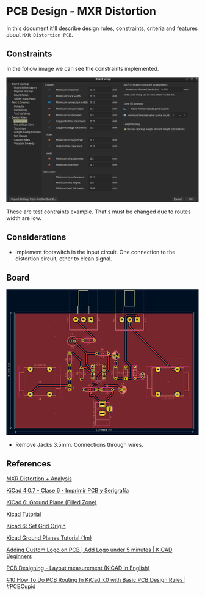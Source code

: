# PCB Design - MXR Distortion

In this document it'll describe design rules, constraints, criteria and features about `MXR Distortion PCB`.

## Constraints

In the follow image we can see the constraints implemented.

![Constraints](img/constraints.png)

These are test contraints example. That's must be changed due to routes width are low.

## Considerations

- Implement footswitch in the input circuit. One connection to the distortion circuit, other to clean signal.


## Board

![alt text](img/PCB.png)

- Remove Jacks 3.5mm. Connections through wires.

## References

[MXR Distortion + Analysis](https://www.electrosmash.com/mxr-distortion-plus-analysis)

[KiCad 4.0.7 - Clase 6 - Imprimir PCB y Serigrafía](https://www.youtube.com/watch?v=1kVmtgB8eXo)

[KiCad 6: Ground Plane (Filled Zone)](https://www.youtube.com/watch?v=8NV5cuPbVm0)

[Kicad Tutorial](https://www.youtube.com/watch?v=vtUj1Ba_ELk)

[Kicad 6: Set Grid Origin](https://www.youtube.com/watch?v=jXpuGUENB9k)

[Kicad Ground Planes Tutorial (1m)](https://www.youtube.com/watch?v=DNTgrTukltw)

[Adding Custom Logo on PCB | Add Logo under 5 minutes | KiCAD Beginners](https://www.youtube.com/watch?v=dcou-_67rO8)

[PCB Designing - Layout measurement (KiCAD in English)](https://www.youtube.com/watch?v=AhPa2fO74DI)

[#10 How To Do PCB Routing In KiCad 7.0 with Basic PCB Design Rules | #PCBCupid](https://www.youtube.com/watch?v=9HpYpP2L10A)

